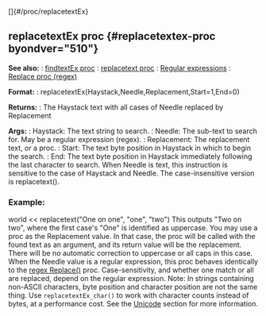 []{#/proc/replacetextEx}
  ## replacetextEx proc {#replacetextex-proc byondver="510"}
  **See also:**
  :   [findtextEx proc](ref/proc/findtextEx)
  :   [replacetext proc](ref/proc/replacetext)
  :   [Regular expressions](ref/%7Bnotes%7D/regex)
  :   [Replace proc (regex)](ref/regex/proc/Replace)
  <!-- -->
  **Format:**
  :   replacetextEx(Haystack,Needle,Replacement,Start=1,End=0)
  <!-- -->
  **Returns:**
  :   The Haystack text with all cases of Needle replaced by Replacement
  <!-- -->
  **Args:**
  :   Haystack: The text string to search.
  :   Needle: The sub-text to search for. May be a regular expression
      (regex).
  :   Replacement: The replacement text, or a proc.
  :   Start: The text byte position in Haystack in which to begin the
      search.
  :   End: The text byte position in Haystack immediately following the
      last character to search.
  When Needle is text, this instruction is sensitive to the case of
  Haystack and Needle. The case-insensitive version is replacetext().
  ### Example:
  world \<\< replacetext(\"One on one\", \"one\", \"two\")
  This outputs \"Two on two\", where the first case\'s \"One\" is
  identified as uppercase.
  You may use a proc as the Replacement value. In that case, the proc will
  be called with the found text as an argument, and its return value will
  be the replacement. There will be no automatic correction to uppercase
  or all caps in this case.
  When the Needle value is a regular expression, this proc behaves
  identically to the [regex Replace()](ref/regex/proc/Replace) proc.
  Case-sensitivity, and whether one match or all are replaced, depend on
  the regular expression.
  Note: In strings containing non-ASCII characters, byte position and
  character position are not the same thing. Use `replacetextEx_char()` to
  work with character counts instead of bytes, at a performance cost. See
  the [Unicode](ref/%7Bnotes%7D/Unicode) section for more information.